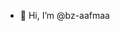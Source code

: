 - 👋 Hi, I’m @bz-aafmaa

<!---
bz-aafmaa/bz-aafmaa is a ✨ special ✨ repository because its `README.md` (this file) appears on your GitHub profile.
You can click the Preview link to take a look at your changes.
--->
